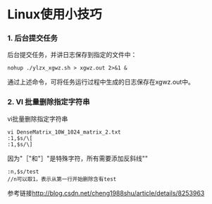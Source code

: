 # Linux使用小技巧


### 1. 后台提交任务

后台提交任务，并讲日志保存到指定的文件中：

    nohup ./ylzx_xgwz.sh > xgwz.out 2>&1 &
    
通过上述命令，可将任务运行过程中生成的日志保存在xgwz.out中。

### 2. VI 批量删除指定字符串

vi批量删除指定字符串

    vi DenseMatrix_10W_1024_matrix_2.txt
    :1,$s/\[
    :1,$s/\]
   
因为"［"和"］"是特殊字符，所有需要添加反斜线"\"

    :n,$s/test
    //n可以取1，表示从第一行开始删除含有test 
    
参考链接<http://blog.csdn.net/cheng1988shu/article/details/8253963>